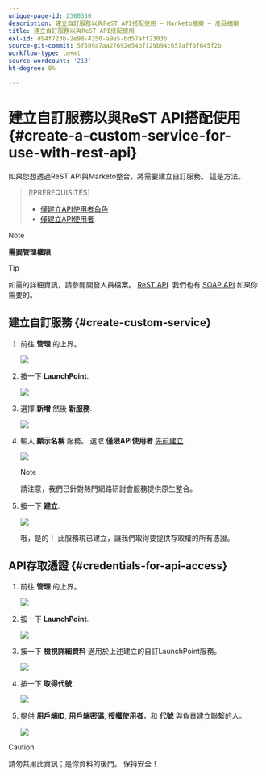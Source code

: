 ```yaml
---
unique-page-id: 2360350
description: 建立自訂服務以與ReST API搭配使用 — Marketo檔案 — 產品檔案
title: 建立自訂服務以與ReST API搭配使用
exl-id: d94f723b-2e98-4350-a9e5-bd57aff2303b
source-git-commit: 5f509a7aa27692e54bf129b94c657aff0f645f2b
workflow-type: tm+mt
source-wordcount: '213'
ht-degree: 0%

---
```


# 建立自訂服務以與ReST API搭配使用 {#create-a-custom-service-for-use-with-rest-api}

如果您想透過ReST API與Marketo整合，將需要建立自訂服務。 這是方法。

>[!PREREQUISITES]
>
>* [僅建立API使用者角色](/help/marketo/product-docs/administration/users-and-roles/create-an-api-only-user-role.md)
>* [僅建立API使用者](/help/marketo/product-docs/administration/users-and-roles/create-an-api-only-user.md)
>


>[!NOTE]
>
>**需要管理權限**

>[!TIP]
>
>如需的詳細資訊，請參閱開發人員檔案。 [ReST API](https://developers.marketo.com/documentation/rest/). 我們也有 [SOAP API](https://developers.marketo.com/documentation/soap/) 如果你需要的。

## 建立自訂服務 {#create-custom-service}

1. 前往 **管理** 的上界。

   ![](assets/create-a-custom-service-for-use-with-rest-api-1.png)

1. 按一下 **LaunchPoint**.

   ![](assets/create-a-custom-service-for-use-with-rest-api-2.png)

1. 選擇 **新增** 然後 **新服務**.

   ![](assets/create-a-custom-service-for-use-with-rest-api-3.png)

1. 輸入 **顯示名稱** 服務。 選取 **僅限API使用者** [先前建立](/help/marketo/product-docs/administration/users-and-roles/create-an-api-only-user.md).

   ![](assets/create-a-custom-service-for-use-with-rest-api-4.png)

   >[!NOTE]
   >
   >請注意，我們已針對熱門網路研討會服務提供原生整合。

1. 按一下 **建立**.

   ![](assets/create-a-custom-service-for-use-with-rest-api-5.png)

   哦，是的！ 此服務現已建立，讓我們取得要提供存取權的所有憑證。

## API存取憑證 {#credentials-for-api-access}

1. 前往 **管理** 的上界。

   ![](assets/create-a-custom-service-for-use-with-rest-api-6.png)

1. 按一下 **LaunchPoint**.

   ![](assets/create-a-custom-service-for-use-with-rest-api-7.png)

1. 按一下 **檢視詳細資料** 適用於上述建立的自訂LaunchPoint服務。

   ![](assets/create-a-custom-service-for-use-with-rest-api-8.png)

1. 按一下 **取得代號**.

   ![](assets/create-a-custom-service-for-use-with-rest-api-9.png)

1. 提供 **用戶端ID**, **用戶端密碼**, **授權使用者**，和 **代號** 與負責建立聯繫的人。

   ![](assets/create-a-custom-service-for-use-with-rest-api-10.png)

>[!CAUTION]
>
>請勿共用此資訊；是你資料的後門。 保持安全！
